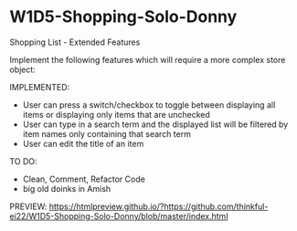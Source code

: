 # W1D5-Shopping-Solo-Donny
Shopping List - Extended Features

Implement the following features which will require a more complex store object:

IMPLEMENTED:
* User can press a switch/checkbox to toggle between displaying all items or displaying only items that are unchecked
* User can type in a search term and the displayed list will be filtered by item names only containing that search term
* User can edit the title of an item

TO DO:
* Clean, Comment, Refactor Code
* big old doinks in Amish

PREVIEW:
https://htmlpreview.github.io/?https://github.com/thinkful-ei22/W1D5-Shopping-Solo-Donny/blob/master/index.html

